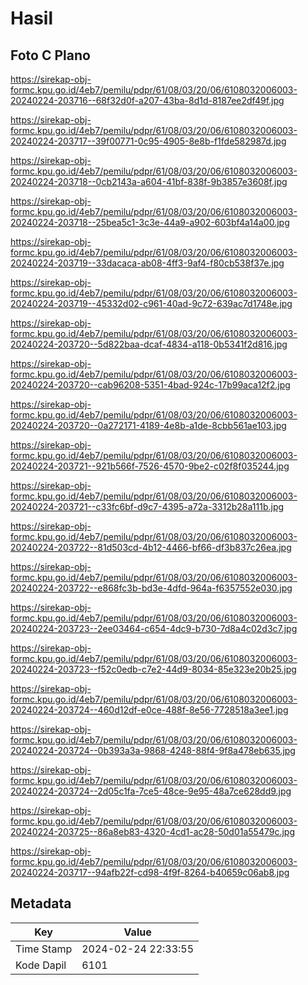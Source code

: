 # Hasil

## Foto C Plano

https://sirekap-obj-formc.kpu.go.id/4eb7/pemilu/pdpr/61/08/03/20/06/6108032006003-20240224-203716--68f32d0f-a207-43ba-8d1d-8187ee2df49f.jpg

https://sirekap-obj-formc.kpu.go.id/4eb7/pemilu/pdpr/61/08/03/20/06/6108032006003-20240224-203717--39f00771-0c95-4905-8e8b-f1fde582987d.jpg

https://sirekap-obj-formc.kpu.go.id/4eb7/pemilu/pdpr/61/08/03/20/06/6108032006003-20240224-203718--0cb2143a-a604-41bf-838f-9b3857e3608f.jpg

https://sirekap-obj-formc.kpu.go.id/4eb7/pemilu/pdpr/61/08/03/20/06/6108032006003-20240224-203718--25bea5c1-3c3e-44a9-a902-603bf4a14a00.jpg

https://sirekap-obj-formc.kpu.go.id/4eb7/pemilu/pdpr/61/08/03/20/06/6108032006003-20240224-203719--33dacaca-ab08-4ff3-9af4-f80cb538f37e.jpg

https://sirekap-obj-formc.kpu.go.id/4eb7/pemilu/pdpr/61/08/03/20/06/6108032006003-20240224-203719--45332d02-c961-40ad-9c72-639ac7d1748e.jpg

https://sirekap-obj-formc.kpu.go.id/4eb7/pemilu/pdpr/61/08/03/20/06/6108032006003-20240224-203720--5d822baa-dcaf-4834-a118-0b5341f2d816.jpg

https://sirekap-obj-formc.kpu.go.id/4eb7/pemilu/pdpr/61/08/03/20/06/6108032006003-20240224-203720--cab96208-5351-4bad-924c-17b99aca12f2.jpg

https://sirekap-obj-formc.kpu.go.id/4eb7/pemilu/pdpr/61/08/03/20/06/6108032006003-20240224-203720--0a272171-4189-4e8b-a1de-8cbb561ae103.jpg

https://sirekap-obj-formc.kpu.go.id/4eb7/pemilu/pdpr/61/08/03/20/06/6108032006003-20240224-203721--921b566f-7526-4570-9be2-c02f8f035244.jpg

https://sirekap-obj-formc.kpu.go.id/4eb7/pemilu/pdpr/61/08/03/20/06/6108032006003-20240224-203721--c33fc6bf-d9c7-4395-a72a-3312b28a111b.jpg

https://sirekap-obj-formc.kpu.go.id/4eb7/pemilu/pdpr/61/08/03/20/06/6108032006003-20240224-203722--81d503cd-4b12-4466-bf66-df3b837c26ea.jpg

https://sirekap-obj-formc.kpu.go.id/4eb7/pemilu/pdpr/61/08/03/20/06/6108032006003-20240224-203722--e868fc3b-bd3e-4dfd-964a-f6357552e030.jpg

https://sirekap-obj-formc.kpu.go.id/4eb7/pemilu/pdpr/61/08/03/20/06/6108032006003-20240224-203723--2ee03464-c654-4dc9-b730-7d8a4c02d3c7.jpg

https://sirekap-obj-formc.kpu.go.id/4eb7/pemilu/pdpr/61/08/03/20/06/6108032006003-20240224-203723--f52c0edb-c7e2-44d9-8034-85e323e20b25.jpg

https://sirekap-obj-formc.kpu.go.id/4eb7/pemilu/pdpr/61/08/03/20/06/6108032006003-20240224-203724--460d12df-e0ce-488f-8e56-7728518a3ee1.jpg

https://sirekap-obj-formc.kpu.go.id/4eb7/pemilu/pdpr/61/08/03/20/06/6108032006003-20240224-203724--0b393a3a-9868-4248-88f4-9f8a478eb635.jpg

https://sirekap-obj-formc.kpu.go.id/4eb7/pemilu/pdpr/61/08/03/20/06/6108032006003-20240224-203724--2d05c1fa-7ce5-48ce-9e95-48a7ce628dd9.jpg

https://sirekap-obj-formc.kpu.go.id/4eb7/pemilu/pdpr/61/08/03/20/06/6108032006003-20240224-203725--86a8eb83-4320-4cd1-ac28-50d01a55479c.jpg

https://sirekap-obj-formc.kpu.go.id/4eb7/pemilu/pdpr/61/08/03/20/06/6108032006003-20240224-203717--94afb22f-cd98-4f9f-8264-b40659c06ab8.jpg


## Metadata

| Key        | Value               |
| ---------- | ------------------- |
| Time Stamp | 2024-02-24 22:33:55 |
| Kode Dapil | 6101                |



